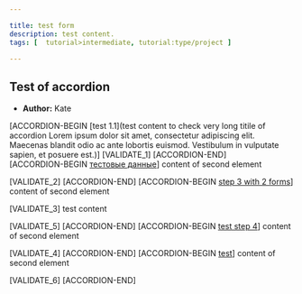 ```yaml
---

title: test form
description: test content.
tags: [  tutorial>intermediate, tutorial:type/project ]

---
```


## Test of accordion
  - **Author:** Kate
  
[ACCORDION-BEGIN [test 1.1](test content to check very long titile of accordion Lorem ipsum dolor sit amet, consectetur adipiscing elit. Maecenas blandit odio ac ante lobortis euismod. Vestibulum in vulputate sapien, et posuere est.)]
[VALIDATE_1]
[ACCORDION-END]   
[ACCORDION-BEGIN [тестовые данные]()]
content of second element

[VALIDATE_2]
[ACCORDION-END]
[ACCORDION-BEGIN [step 3 with 2 forms]()]
content of second element

[VALIDATE_3]
test content

[VALIDATE_5]
[ACCORDION-END]
[ACCORDION-BEGIN [test step 4]()]
content of second element

[VALIDATE_4]
[ACCORDION-END]
[ACCORDION-BEGIN [test](~!@#$%^&*()_+)]
content of second element

[VALIDATE_6]
[ACCORDION-END]


